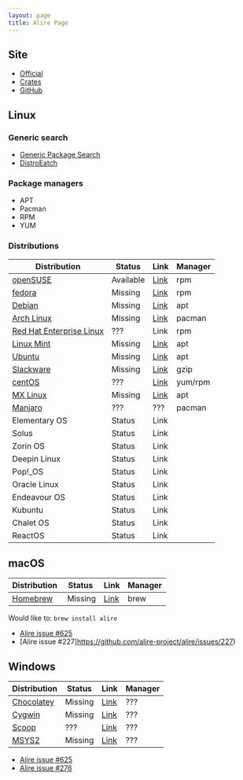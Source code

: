 ```yaml
---
layout: page
title: Alire Page
---
```


## Site
- [Official](https://alire.ada.dev)
- [Crates](https://alire.ada.dev/crates.html)
- [GitHub](https://github.com/alire-project)

## Linux

### Generic search

- [Generic Package Search](https://pkgs.org)
- [DistroEatch](https://distrowatch.com)

### Package managers

- APT
- Pacman
- RPM
- YUM

### Distributions

| Distribution                         | Status    | Link                                       | Manager |
|--------------------------------------|-----------|--------------------------------------------|---------|
| [openSUSE](https://www.opensuse.org) | Available | [Link](https://software.opensuse.org/package/alire?search_term=alire) | rpm |
| [fedora](https://getfedora.org)      | Missing   | [Link](https://packages.fedoraproject.org) | rpm     |
| [Debian](https://www.debian.org)     | Missing   | [Link](https://packages.debian.org/index)  | apt     |
| [Arch Linux](https://archlinux.org)  | Missing   | [Link](https://archlinux.org/packages)     | pacman  |
| [Red Hat Enterprise Linux](https://www.redhat.com/en) | ???   | Link                          | rpm     |
| [Linux Mint](https://linuxmint.com)  | Missing   | [Link](http://packages.linuxmint.com)      | apt     |
| [Ubuntu](https://ubuntu.com)         | Missing   | [Link](https://packages.ubuntu.com)        | apt     |
| [Slackware](http://www.slackware.com)| Missing   | [Link](https://packages.slackware.com)     | gzip    |
| [centOS](https://www.centos.org)     | ???       | [Link](https://google.dk)                  | yum/rpm |
| [MX Linux](https://mxlinux.org)      | Missing   | [Link](https://mxlinux.org/community-repos/) | apt   |
| [Manjaro](https://manjaro.org)       | ???       | ???                                        | pacman  |
| Elementary OS | Status | Link ||
| Solus    | Status | Link ||
| Zorin OS | Status | Link ||
| Deepin Linux  | Status | Link ||
| Pop!_OS  | Status | Link ||
| Oracle Linux  | Status | Link ||
| Endeavour OS  | Status | Link ||
| Kubuntu       | Status | Link ||
| Chalet OS     | Status | Link ||
| ReactOS       | Status | Link ||

## macOS

| Distribution                | Status    | Link                    | Manager |
|-----------------------------|-----------|-------------------------|---------|
| [Homebrew](https://brew.sh) | Missing   | [Link](https://brew.sh) | brew    |

Would like to: `brew install alire`

- [Alire issue #625](https://github.com/alire-project/alire/issues/625)
- [Alire issue #227]https://github.com/alire-project/alire/issues/227)

## Windows

| Distribution                                   | Status   | Link                                          | Manager |
|------------------------------------------------|----------|-----------------------------------------------|---------|
| [Chocolatey](https://community.chocolatey.org) | Missing  | [Link](https://community.chocolatey.org/packages) | ??? |
| [Cygwin](https://cygwin.com/index.html)        | Missing  | [Link](https://cygwin.com/packages.html)          | ??? |
| [Scoop](https://scoop.sh)                      | ???      | [Link](https://github.com/ScoopInstaller/Scoop)   | ??? |
| [MSYS2](https://www.msys2.org)                 | Missing  | [Link](https://packages.msys2.org/queue)          | ??? |

- [Alire issue #625](https://github.com/alire-project/alire/issues/625)
- [Alire issue #276](https://github.com/alire-project/alire/issues/276)
